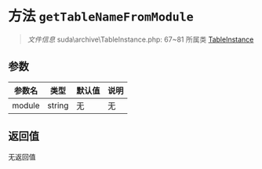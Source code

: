 # 方法 `getTableNameFromModule`

> *文件信息* suda\archive\TableInstance.php: 67~81
> 所属类 [TableInstance](../TableInstance.md)




## 参数


| 参数名 | 类型 | 默认值 | 说明 |
|--------|-----|-------|-------|
| module |  string | 无 | 无 |



## 返回值

无返回值
